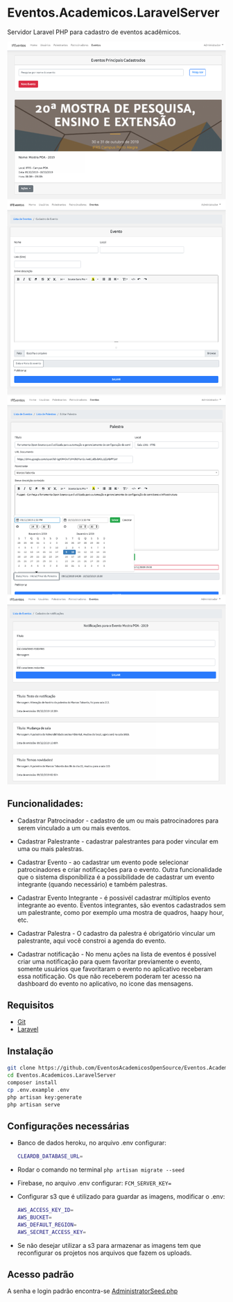 # Eventos.Academicos.LaravelServer

Servidor Laravel PHP para cadastro de eventos acadêmicos.

<img src="https://raw.githubusercontent.com/EventosAcademicosOpenSource/Eventos.Academicos.LaravelServer/master/public/images/project/screen1.png" width="600" /><img src="https://raw.githubusercontent.com/EventosAcademicosOpenSource/Eventos.Academicos.LaravelServer/master/public/images/project/screen2.png" width="600" /><img src="https://raw.githubusercontent.com/EventosAcademicosOpenSource/Eventos.Academicos.LaravelServer/master/public/images/project/screen3.png" width="600" /><img src="https://raw.githubusercontent.com/EventosAcademicosOpenSource/Eventos.Academicos.LaravelServer/master/public/images/project/screen4.png" width="600" />



## Funcionalidades: 

- Cadastrar Patrocinador - cadastro de um ou mais patrocinadores para serem vinculado a um ou mais eventos.

- Cadastrar Palestrante - cadastrar palestrantes para poder vincular em uma ou mais palestras.

- Cadastrar Evento - ao cadastrar um evento pode selecionar patrocinadores e criar notificações para o evento. Outra funcionalidade que o sistema disponibiliza é a possibilidade de cadastrar um evento integrante (quando necessário) e também palestras.

- Cadastrar Evento Integrante - é possivél cadastrar múltiplos evento integrante ao evento. Eventos integrantes, são eventos cadastrados sem um palestrante, como por exemplo uma mostra de quadros, haapy hour, etc.

- Cadastrar Palestra - O cadastro da palestra é obrigatório vincular um palestrante, aqui você constroi a agenda do evento.

- Cadastrar notificação - No menu ações na lista de eventos é possível criar uma notificação para quem favoritar previamente o evento, somente usuários que favoritaram o evento no aplicativo receberam essa notificação. Os que não receberem poderam ter acesso na dashboard do evento no aplicativo, no icone das mensagens.

## Requisitos

- [Git](http://git-scm.com/book/en/v2/Getting-Started-Installing-Git)
- [Laravel](https://laravel.com/docs/5.7/installation#server-requirements)

## Instalação

```sh
git clone https://github.com/EventosAcademicosOpenSource/Eventos.Academicos.LaravelServer.git
cd Eventos.Academicos.LaravelServer
composer install
cp .env.example .env
php artisan key:generate
php artisan serve
```

## Configurações necessárias

- Banco de dados heroku, no arquivo .env configurar:

  ```sh
  CLEARDB_DATABASE_URL=
  ```

- Rodar o comando no terminal
  `php artisan migrate --seed`

- Firebase, no arquivo .env configurar:
  `FCM_SERVER_KEY=`

- Configurar s3 que é utilizado para guardar as imagens, modificar o .env:

  ```sh
  AWS_ACCESS_KEY_ID=
  AWS_BUCKET=
  AWS_DEFAULT_REGION=
  AWS_SECRET_ACCESS_KEY=
  ```
- Se não desejar utilizar a s3 para armazenar as imagens tem que reconfigurar os projetos nos arquivos que fazem os uploads.

## Acesso padrão

A senha e login padrão encontra-se [AdministratorSeed.php](https://github.com/EventosAcademicosOpenSource/Eventos.Academicos.LaravelServer/blob/ed7147a332d1fe665327539addc4c67635371d5e/database/seeds/AdministratorSeed.php#L1)
